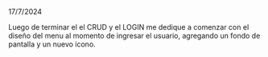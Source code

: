 17/7/2024

Luego de terminar el el CRUD y el LOGIN me dedique a comenzar con el diseño del menu al momento de ingresar el usuario, agregando un fondo de pantalla y un nuevo icono.
